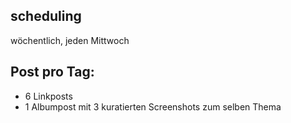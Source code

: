 ## scheduling
wöchentlich, jeden Mittwoch

## Post pro Tag:
- 6 Linkposts
- 1 Albumpost mit 3 kuratierten Screenshots zum selben Thema
